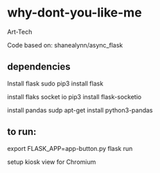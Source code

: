 # why-dont-you-like-me

Art-Tech 


Code based on: shanealynn/async_flask 

## dependencies

Install flask
sudo pip3 install flask

install flaks socket io
pip3 install flask-socketio

install pandas
sudp apt-get install python3-pandas


## to run:
export FLASK_APP=app-button.py
flask run


setup kiosk view for Chromium

